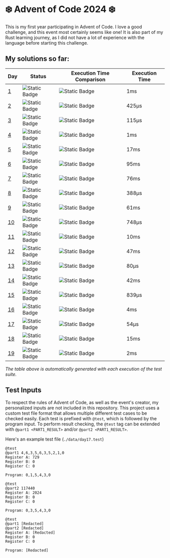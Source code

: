 # ❄️ Advent of Code 2024 ❄️
This is my first year participating in Advent of Code. I love a good challenge, and this event most certainly seems like one!
It is also part of my Rust learning journey, as I did not have a lot of experience with the language before starting this challenge.

## My solutions so far:
<!-- {RESULTS_START} -->
| Day | Status | Execution Time Comparison | Execution Time |
|-----|--------|---------------------------|----------------|
|[1](src/days/day1.rs)|![Static Badge](https://img.shields.io/badge/Success-green?style=flat)|![Static Badge](https://progress-bar.xyz/0/?width=500&progress_color=8935D9&progress_background=404040&show_text=false)| 1ms            |
|[2](src/days/day2.rs)|![Static Badge](https://img.shields.io/badge/Success-green?style=flat)|![Static Badge](https://progress-bar.xyz/0/?width=500&progress_color=8935D9&progress_background=404040&show_text=false)| 425µs          |
|[3](src/days/day3.rs)|![Static Badge](https://img.shields.io/badge/Success-green?style=flat)|![Static Badge](https://progress-bar.xyz/0/?width=500&progress_color=8935D9&progress_background=404040&show_text=false)| 115µs          |
|[4](src/days/day4.rs)|![Static Badge](https://img.shields.io/badge/Success-green?style=flat)|![Static Badge](https://progress-bar.xyz/1/?width=500&progress_color=8935D9&progress_background=404040&show_text=false)| 1ms            |
|[5](src/days/day5.rs)|![Static Badge](https://img.shields.io/badge/Success-green?style=flat)|![Static Badge](https://progress-bar.xyz/11/?width=500&progress_color=8935D9&progress_background=404040&show_text=false)| 17ms           |
|[6](src/days/day6.rs)|![Static Badge](https://img.shields.io/badge/Success-green?style=flat)|![Static Badge](https://progress-bar.xyz/83/?width=500&progress_color=8935D9&progress_background=404040&show_text=false)| 95ms           |
|[7](src/days/day7.rs)|![Static Badge](https://img.shields.io/badge/Success-green?style=flat)|![Static Badge](https://progress-bar.xyz/51/?width=500&progress_color=8935D9&progress_background=404040&show_text=false)| 76ms           |
|[8](src/days/day8.rs)|![Static Badge](https://img.shields.io/badge/Success-green?style=flat)|![Static Badge](https://progress-bar.xyz/0/?width=500&progress_color=8935D9&progress_background=404040&show_text=false)| 388µs          |
|[9](src/days/day9.rs)|![Static Badge](https://img.shields.io/badge/Success-green?style=flat)|![Static Badge](https://progress-bar.xyz/41/?width=500&progress_color=8935D9&progress_background=404040&show_text=false)| 61ms           |
|[10](src/days/day10.rs)|![Static Badge](https://img.shields.io/badge/Success-green?style=flat)|![Static Badge](https://progress-bar.xyz/0/?width=500&progress_color=8935D9&progress_background=404040&show_text=false)| 748µs          |
|[11](src/days/day11.rs)|![Static Badge](https://img.shields.io/badge/Success-green?style=flat)|![Static Badge](https://progress-bar.xyz/7/?width=500&progress_color=8935D9&progress_background=404040&show_text=false)| 10ms           |
|[12](src/days/day12.rs)|![Static Badge](https://img.shields.io/badge/Success-green?style=flat)|![Static Badge](https://progress-bar.xyz/31/?width=500&progress_color=8935D9&progress_background=404040&show_text=false)| 47ms           |
|[13](src/days/day13.rs)|![Static Badge](https://img.shields.io/badge/Success-green?style=flat)|![Static Badge](https://progress-bar.xyz/0/?width=500&progress_color=8935D9&progress_background=404040&show_text=false)| 80µs           |
|[14](src/days/day14.rs)|![Static Badge](https://img.shields.io/badge/Success-green?style=flat)|![Static Badge](https://progress-bar.xyz/28/?width=500&progress_color=8935D9&progress_background=404040&show_text=false)| 42ms           |
|[15](src/days/day15.rs)|![Static Badge](https://img.shields.io/badge/Success-green?style=flat)|![Static Badge](https://progress-bar.xyz/0/?width=500&progress_color=8935D9&progress_background=404040&show_text=false)| 839µs          |
|[16](src/days/day16.rs)|![Static Badge](https://img.shields.io/badge/Success-green?style=flat)|![Static Badge](https://progress-bar.xyz/3/?width=500&progress_color=8935D9&progress_background=404040&show_text=false)| 4ms            |
|[17](src/days/day17.rs)|![Static Badge](https://img.shields.io/badge/Success-green?style=flat)|![Static Badge](https://progress-bar.xyz/0/?width=500&progress_color=8935D9&progress_background=404040&show_text=false)| 54µs           |
|[18](src/days/day18.rs)|![Static Badge](https://img.shields.io/badge/Success-green?style=flat)|![Static Badge](https://progress-bar.xyz/10/?width=500&progress_color=8935D9&progress_background=404040&show_text=false)| 15ms           |
|[19](src/days/day19.rs)|![Static Badge](https://img.shields.io/badge/Success-green?style=flat)|![Static Badge](https://progress-bar.xyz/1/?width=500&progress_color=8935D9&progress_background=404040&show_text=false)| 2ms            |
<!-- {DAY 1=1238} -->
<!-- {DAY 2=425} -->
<!-- {DAY 3=115} -->
<!-- {DAY 4=1683} -->
<!-- {DAY 5=17587} -->
<!-- {DAY 6=124226} -->
<!-- {DAY 7=76287} -->
<!-- {DAY 8=388} -->
<!-- {DAY 9=61365} -->
<!-- {DAY 10=748} -->
<!-- {DAY 11=10554} -->
<!-- {DAY 12=47477} -->
<!-- {DAY 13=80} -->
<!-- {DAY 14=42459} -->
<!-- {DAY 15=839} -->
<!-- {DAY 16=4955} -->
<!-- {DAY 17=54} -->
<!-- {DAY 18=15248} -->
<!-- {DAY 19=2484} -->
<!-- {RESULTS_END} -->
*The table above is automatically generated with each execution of the test suite.*

## Test Inputs
To respect the rules of Advent of Code, as well as the event's creator, my personalized inputs are not included in this repository.
This project uses a custom test file format that allows multiple different test cases to be checked easily.
Each test is prefixed with `@test`, which is followed by the program input. To perform result checking,
the `@test` tag can be extended with `@part1 <PART1_RESULT>` and/or `@part2 <PART1_RESULT>`.

Here's an example test file (`./data/day17.test`)
```
@test
@part1 4,6,3,5,6,3,5,2,1,0
Register A: 729
Register B: 0
Register C: 0

Program: 0,1,5,4,3,0

@test
@part2 117440
Register A: 2024
Register B: 0
Register C: 0

Program: 0,3,5,4,3,0

@test
@part1 [Redacted]
@part2 [Redacted]
Register A: [Redacted]
Register B: 0
Register C: 0

Program: [Redacted]
```